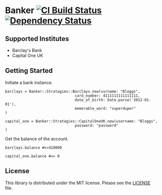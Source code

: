 # Banker [![CI Build Status](https://secure.travis-ci.org/kylewelsby/Banker.png?branch=master)][travis] [![Dependency Status](https://gemnasium.com/kylewelsby/Banker.png?travis)][gemnasium]

[travis]:http://travis-ci.org/kylewelsby/Banker
[gemnasium]:https://gemnasium.com/kylewelsby/Banker

## Supported Institutes

* Barclay's Bank
* Capital One UK

## Getting Started

Initiate a bank instance.

    barclays = Banker::Stratagies::Barclays.new(surname: "Bloggs",
                         			card_number: 4111111111111111,
                         			date_of_birth: Date.parse('2012-01-01'),
                         			memorable_word: "superduper"
    )

    capital_one = Banker::Stratagies::CapitalOneUK.new(username: "Bloggs",
                         			password: "password"
    )


Get the balance of the account.

    barclays.balance #=>410000

    capital_one.balance #=> 0


## License

This library is distributed under the MIT license.  Please see the [LICENSE](https://github.com/kylewelsby/Banker/LICENSE.md) file.
